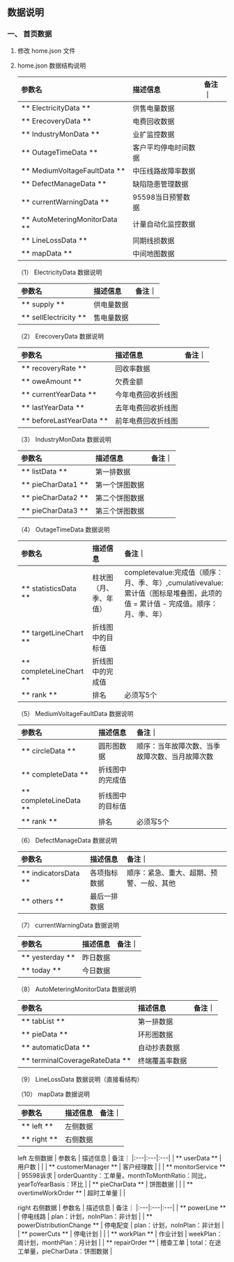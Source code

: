 ## 数据说明

### 一、 首页数据 
  
   1. 修改 home.json 文件
   2. home.json 数据结构说明
      
      | 参数名 | 描述信息 | 备注｜
      |:---|:---|:---|
      | ** ElectricityData **         | 供售电量数据 |  |
      | ** ErecoveryData **           | 电费回收数据|  |
      | ** IndustryMonData  **        | 业扩监控数据 |  |
      | ** OutageTimeData **          | 客户平均停电时间数据 |  |
      | ** MediumVoltageFaultData **  | 中压线路故障率数据 |  |
      | ** DefectManageData **        | 缺陷隐患管理数据 |  |
      | ** currentWarningData **      | 95598当日预警数据 |  |
      | ** AutoMeteringMonitorData ** | 计量自动化监控数据 |  |
      | ** LineLossData **            | 同期线损数据 |  |
      | ** mapData **                 | 中间地图数据 |  |


      （1） ElectricityData 数据说明

      | 参数名 | 描述信息 | 备注｜
      |:---|:---|:---|
      | ** supply **           | 供电量数据 |  |
      | ** sellElectricity **  | 售电量数据|  |

      （2） ErecoveryData 数据说明

      | 参数名 | 描述信息 | 备注｜
      |:---|:---|:---|
      | ** recoveryRate **        | 回收率数据 |  |
      | ** oweAmount **           | 欠费金额|  |
      | ** currentYearData **     | 今年电费回收折线图 |  |
      | ** lastYearData **        | 去年电费回收折线图 |  |
      | ** beforeLastYearData **  | 前年电费回收折线图|  |

      （3） IndustryMonData 数据说明

      | 参数名 | 描述信息 | 备注｜
      |:---|:---|:---|
      | ** listData **      | 第一排数据 |  |
      | ** pieCharData1 **  | 第一个饼图数据 |  |
      | ** pieCharData2 **  | 第二个饼图数据 |  |
      | ** pieCharData3 **  | 第三个饼图数据 |  |

      （4） OutageTimeData 数据说明

      | 参数名 | 描述信息 | 备注｜
      |:---|:---|:---|
      | ** statisticsData **      | 柱状图（月、季、年值） |  completevalue:完成值（顺序：月、季、年）,cumulativevalue:累计值（图标是堆叠图，此项的值 = 累计值 - 完成值。顺序：月、季、年）|
      | ** targetLineChart **  | 折线图中的目标值 |  |
      | ** completeLineChart **  | 折线图中的完成值 |  |
      | ** rank **  | 排名 | 必须写5个 |
      
      （5） MediumVoltageFaultData 数据说明

      | 参数名 | 描述信息 | 备注｜
      |:---|:---|:---|
      | ** circleData **        | 圆形图数据 | 顺序：当年故障次数、当季故障次数、当月故障次数  |
      | ** completeData **      | 折线图中的完成值 |  |
      | ** completeLineData **  |折线图中的目标值 |  |
      | ** rank **              | 排名 | 必须写5个 |


      （6） DefectManageData 数据说明

      | 参数名 | 描述信息 | 备注｜
      |:---|:---|:---|
      | ** indicatorsData **  | 各项指标数据 | 顺序：紧急、重大、超期、预警、一般、其他   |
      | ** others **          | 最后一排数据 |  |

      （7） currentWarningData 数据说明

      | 参数名 | 描述信息 | 备注｜
      |:---|:---|:---|
      | ** yesterday **  | 昨日数据|  |
      | ** today **      | 今日数据|  |

      （8） AutoMeteringMonitorData 数据说明

      | 参数名 | 描述信息 | 备注｜
      |:---|:---|:---|
      | ** tabList **                   | 第一排数据|  |
      | ** pieData **                   | 环形图数据|  |
      | ** automaticData **             | 自动抄表数据|  |
      | ** terminalCoverageRateData **  | 终端覆盖率数据|  |

      （9） LineLossData 数据说明（直接看结构）

      （10） mapData 数据说明

      | 参数名 | 描述信息 | 备注｜
      |:---|:---|:---|
      | ** left **  | 左侧数据|  |
      | ** right ** | 右侧数据|  |

       left 左侧数据
      | 参数名 | 描述信息 | 备注｜
      |:---|:---|:---|
      | ** userData **          | 用户数 |  |
      | ** customerManager **   | 客户经理数 |  |
      | ** monitorService **    | 95598诉求 | orderQuantity：工单量，monthToMonthRatio：同比， yearToYearBasis：环比 |
      | ** pieCharData **       | 饼图数据 |  |
      | ** overtimeWorkOrder ** | 超时工单量 |  |



      right 右侧数据
      | 参数名 | 描述信息 | 备注｜
      |:---|:---|:---|
      | ** powerLine **               | 停电线路 | plan：计划，noInPlan：非计划  |
      | ** powerDistributionChange ** | 停电配变 | plan：计划，noInPlan：非计划  |
      | ** powerCuts **               | 停电计划 |  |
      | ** workPlan **                | 作业计划 | weekPlan：周计划，monthPlan：月计划 |
      | ** repairOrder **             | 稽查工单 | total：在途工单量，pieCharData：饼图数据 |

      

